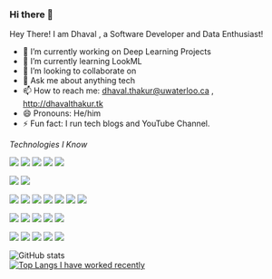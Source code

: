 ### Hi there 👋

<!--
**dhavalthakur/dhavalthakur** is a ✨ _special_ ✨ repository because its `README.md` (this file) appears on your GitHub profile.

Here are some ideas to get you started:

- 🔭 I’m currently working on 
- 🌱 I’m currently learning ...
- 👯 I’m looking to collaborate on ...
- 🤔 I’m looking for help with ...
- 💬 Ask me about ...
- 📫 How to reach me: ...
- 😄 Pronouns: ...
- ⚡ Fun fact: ...
-->
Hey There! I am Dhaval , a Software Developer and Data Enthusiast!

- 🔭 I’m currently working on Deep Learning Projects
- 🌱 I’m currently learning LookML
- 👯 I’m looking to collaborate on 
- 💬 Ask me about anything tech 
- 📫 How to reach me:  dhaval.thakur@uwaterloo.ca , http://dhavalthakur.tk
- 😄 Pronouns: He/him
- ⚡ Fun fact: I run tech blogs and YouTube Channel.

*Technologies I Know*

![](https://img.shields.io/badge/Code-Java-informational?style=flat&logo=<LOGO_NAME>&logoColor=white&color=2bbc8a) ![](https://img.shields.io/badge/Code-Python-informational?style=flat&logo=<LOGO_NAME>&logoColor=white&color=2bbc8a) ![](https://img.shields.io/badge/Code-C-informational?style=flat&logo=<LOGO_NAME>&logoColor=white&color=2bbc8a) ![](https://img.shields.io/badge/Code-C++-informational?style=flat&logo=<LOGO_NAME>&logoColor=white&color=2bbc8a) ![](https://img.shields.io/badge/Code-R-informational?style=flat&logo=<LOGO_NAME>&logoColor=white&color=2bbc8a) <br>

![](https://img.shields.io/badge/Database-SQL-informational?style=flat&logo=<LOGO_NAME>&logoColor=white&color=ff69b4) ![](https://img.shields.io/badge/Database-MongoDB-informational?style=flat&logo=<LOGO_NAME>&logoColor=white&color=ff69b4) <br>

![](https://img.shields.io/badge/Tools-Eclipse-informational?style=flat&logo=<LOGO_NAME>&logoColor=white&color=orange) ![](https://img.shields.io/badge/Tools-Anaconda-informational?style=flat&logo=<LOGO_NAME>&logoColor=white&color=orange) ![](https://img.shields.io/badge/Tools-Tableau-informational?style=flat&logo=<LOGO_NAME>&logoColor=white&color=orange) ![](https://img.shields.io/badge/Tools-PowerBI-informational?style=flat&logo=<LOGO_NAME>&logoColor=white&color=orange) ![](https://img.shields.io/badge/Tools-Looker-informational?style=flat&logo=<LOGO_NAME>&logoColor=white&color=orange) ![](https://img.shields.io/badge/Tools-JIRA-informational?style=flat&logo=<LOGO_NAME>&logoColor=white&color=orange) ![](https://img.shields.io/badge/Tools-Colab-informational?style=flat&logo=<LOGO_NAME>&logoColor=white&color=orange)
<br>

![](https://img.shields.io/badge/Web-HTML-informational?style=flat&logo=<LOGO_NAME>&logoColor=white&color=success) ![](https://img.shields.io/badge/Web-CSS-informational?style=flat&logo=<LOGO_NAME>&logoColor=white&color=success) ![](https://img.shields.io/badge/Web-Javascript-informational?style=flat&logo=<LOGO_NAME>&logoColor=white&color=success) ![](https://img.shields.io/badge/Web-WordPress-informational?style=flat&logo=<LOGO_NAME>&logoColor=white&color=success) ![](https://img.shields.io/badge/Web-php-informational?style=flat&logo=<LOGO_NAME>&logoColor=white&color=success) <br>

![](https://img.shields.io/badge/ML-Supervised-informational?style=flat&logo=<LOGO_NAME>&logoColor=white&color=red) ![](https://img.shields.io/badge/ML-Unsupervised-informational?style=flat&logo=<LOGO_NAME>&logoColor=white&color=red) ![](https://img.shields.io/badge/ML-NLTK-informational?style=flat&logo=<LOGO_NAME>&logoColor=white&color=red) ![](https://img.shields.io/badge/ML-Sklearn-informational?style=flat&logo=<LOGO_NAME>&logoColor=white&color=red) ![](https://img.shields.io/badge/ML-DeepLearning-informational?style=flat&logo=<LOGO_NAME>&logoColor=white&color=red)

![GitHub stats](https://github-readme-stats.vercel.app/api?username=dhavalthakur&show_icons=true)
<br>
[![Top Langs I have worked recently](https://github-readme-stats.vercel.app/api/top-langs/?username=dhavalthakur)](https://github.com/dhavalthakur/github-readme-stats)
